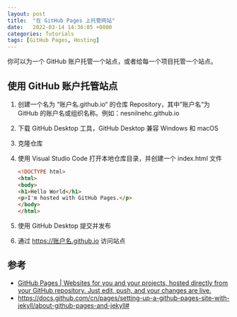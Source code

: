 ```yaml
---
layout: post
title:  "在 GitHub Pages 上托管网站"
date:   2022-03-14 14:36:05 +0800
categories: Tutorials
tags: [GitHub Pages, Hosting]
---
```


你可以为一个 GitHub 账户托管一个站点，或者给每一个项目托管一个站点。

## 使用 GitHub 账户托管站点

1. 创建一个名为 “账户名.github.io“ 的仓库 Repository，其中”账户名“为 GitHub 的账户名或组织名称。例如：nesnilnehc.github.io

2. 下载 GitHub Desktop 工具，GitHub Desktop 兼容 Windows 和 macOS

3. 克隆仓库

4. 使用 Visual Studio Code 打开本地仓库目录，并创建一个 index.html 文件

   ```html
   <!DOCTYPE html>
   <html>
   <body>
   <h1>Hello World</h1>
   <p>I'm hosted with GitHub Pages.</p>
   </body>
   </html>
   ```

5. 使用 GitHub Desktop 提交并发布

6. 通过 <https://账户名.github.io> 访问站点

## 参考

- [GitHub Pages \| Websites for you and your projects, hosted directly from your GitHub repository. Just edit, push, and your changes are live.](https://pages.github.com/)
- <https://docs.github.com/cn/pages/setting-up-a-github-pages-site-with-jekyll/about-github-pages-and-jekyll#>